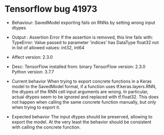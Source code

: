 # Tensorflow bug 41973
- Behaviour: SavedModel exporting fails on RNNs by setting wrong input dtypes
- Output : Assertion Error
     If the assertion is removed, this line fails with:
     TypeError: Value passed to parameter 'indices' has DataType float32 not in list of allowed values: int32, int64
- Affect version: 2.3.0
- Desc:
	TensorFlow installed from: binary
	TensorFlow version: 2.3.0
	Python version: 3.7.7
     
- Current behavior
	When trying to export concrete functions in a Keras model to the SavedModel format, if a function uses tf.keras.layers.RNN, the dtypes of the RNN cell input arguments are wrong. In particular, actual dtypes seem to be ignored and replaced with tf.float32. This does not happen when calling the same concrete function manually, but only when trying to export it.
- Expected behavior
	The input dtypes should be preserved, allowing to export the model. At the very least the behavior should be consistent with calling the concrete function.